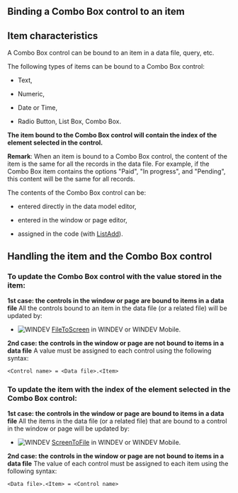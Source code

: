 
## Binding a Combo Box control to an item
			



<a name="NOTE1"></a>
<a name="NOTE1_1"></a>


## Item characteristics
<a name="item_characteristics_ELTTEXTE000136"></a>
A Combo Box control can be bound to an item in a data file, query, etc.

The following types of items can be bound to a Combo Box control:

- Text, 

- Numeric, 

- Date or Time, 

- Radio Button, List Box, Combo Box.




**The item bound to the Combo Box control will contain the index of the element selected in the control.**

**Remark**: When an item is bound to a Combo Box control, the content of the item is the same for all the records in the data file. For example, if the Combo Box item contains the options "Paid", "In progress", and "Pending", this content will be the same for all records. 

The contents of the Combo Box control can be: 

- entered directly in the data model editor,

- entered in the window or page editor,

- assigned in the code (with [ListAdd](../WDLang1/3049004.md)). 




<a name="NOTE2"></a>
<a name="NOTE2_1"></a>


## Handling the item and the Combo Box control
<a name="handling_the_item_and_the_combo_box_control_ELTTEXTE000160"></a>


### To update the Combo Box control with the value stored in the item: 
<a name="update_the_combo_box_control_with_the_value_stored_the_item_ELTPARAGRAPHE000038"></a>

**1st case: the controls in the window or page are bound to items in a data file**
All the controls bound to an item in the data file (or a related file) will be updated by:

- ![WINDEV](https://doc.pcsoft.fr/ext/images/us/WD.png) [FileToScreen](../WDLang4/3044210.md) in WINDEV or WINDEV Mobile.




**2nd case: the controls in the window or page are not bound to items in a data file**
A value must be assigned to each control using the following syntax:


```txt
<Control name> = <Data file>.<Item>
```

<a name="NOTE2_2"></a>


### To update the item with the index of the element selected in the Combo Box control: 
<a name="update_the_item_with_the_index_the_element_selected_the_combo_box_control_ELTPARAGRAPHE000066"></a>

**1st case: the controls in the window or page are bound to items in a data file**
All the items in the data file (or a related file) that are bound to a control in the window or page will be updated by:

- ![WINDEV](https://doc.pcsoft.fr/ext/images/us/WD.png) [ScreenToFile](../WDLang4/3044146.md) in WINDEV or WINDEV Mobile.




**2nd case: the controls in the window or page are not bound to items in a data file**
The value of each control must be assigned to each item using the following syntax:


```txt
<Data file>.<Item> = <Control name>
```



